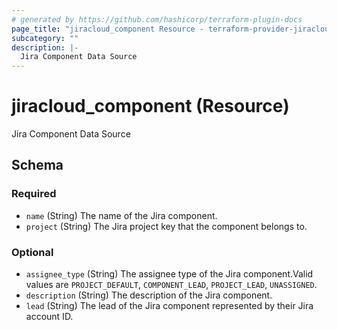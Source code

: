 ```yaml
---
# generated by https://github.com/hashicorp/terraform-plugin-docs
page_title: "jiracloud_component Resource - terraform-provider-jiracloud"
subcategory: ""
description: |-
  Jira Component Data Source
---
```


# jiracloud_component (Resource)

Jira Component Data Source



<!-- schema generated by tfplugindocs -->
## Schema

### Required

- `name` (String) The name of the Jira component.
- `project` (String) The Jira project key that the component belongs to.

### Optional

- `assignee_type` (String) The assignee type of the Jira component.Valid values are `PROJECT_DEFAULT`, `COMPONENT_LEAD`, `PROJECT_LEAD`, `UNASSIGNED`.
- `description` (String) The description of the Jira component.
- `lead` (String) The lead of the Jira component represented by their Jira account ID.

